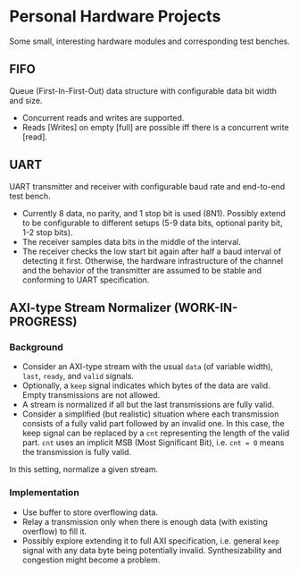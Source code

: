 # Personal Hardware Projects
Some small, interesting hardware modules and corresponding test benches.

## FIFO
Queue (First-In-First-Out) data structure with configurable data bit width and size.

* Concurrent reads and writes are supported.
* Reads [Writes] on empty [full] are possible iff there is a concurrent write [read].

## UART
UART transmitter and receiver with configurable baud rate and end-to-end test bench.

* Currently 8 data, no parity, and 1 stop bit is used (8N1). Possibly extend to be configurable to different setups (5-9 data bits, optional parity bit, 1-2 stop bits).
* The receiver samples data bits in the middle of the interval.
* The receiver checks the low start bit again after half a baud interval of detecting it first. Otherwise, the hardware infrastructure of the channel and the behavior of the transmitter are assumed to be stable and conforming to UART specification.

## AXI-type Stream Normalizer (WORK-IN-PROGRESS)

### Background
* Consider an AXI-type stream with the usual `data` (of variable width), `last`, `ready`, and `valid` signals.
* Optionally, a `keep` signal indicates which bytes of the data are valid. Empty transmissions are not allowed.
* A stream is normalized if all but the last transmissions are fully valid.
* Consider a simplified (but realistic) situation where each transmission consists of a fully valid part followed by an invalid one. In this case, the keep signal can be replaced by a `cnt` representing the length of the valid part. `cnt` uses an implicit MSB (Most Significant Bit), i.e. `cnt = 0` means the transmission is fully valid.

In this setting, normalize a given stream.

### Implementation
* Use buffer to store overflowing data.
* Relay a transmission only when there is enough data (with existing overflow) to fill it.
* Possibly explore extending it to full AXI specification, i.e. general `keep` signal with any data byte being potentially invalid. Synthesizability and congestion might become a problem.